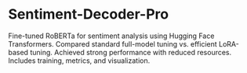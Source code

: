 # Sentiment-Decoder-Pro
Fine-tuned RoBERTa for sentiment analysis using Hugging Face Transformers. Compared standard full-model tuning vs. efficient LoRA-based tuning. Achieved strong performance with reduced resources. Includes training, metrics, and visualization.
